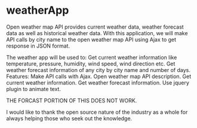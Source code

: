 # weatherApp
Open weather map API provides current weather data, weather forecast data as well as historical weather data.
With this application, we will make API calls by city name to the open weather map API using Ajax to get response in JSON format.

The weather app will be used to:
Get current weather information like temperature, pressure, humidity, wind speed, wind direction etc.
Get weather forecast information of any city by city name and number of days.
Features:
Make API calls with Ajax.
Open weather map API description.
Get current weather information.
Get weather forecast information.
Use jquery plugin to animate text.

THE FORCAST PORTION OF THIS DOES NOT WORK.

I would like to thank the open source nature of the industry as a whole for always helping those who seek out the knowledge.
